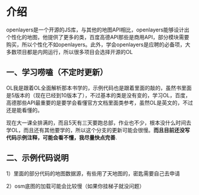 # 介绍

openlayers是一个开源的JS库，与其他的地图API相比，openlayers能够设计出个性化的地图，他提供了更多的类，百度高德API那些是商用API，部分模块需要购买，所以个性化不如openlayers。此外，学会openlayers是应聘的必备项，大多数项目都是内网运行，所以很多项目会选择开源的OL



## 一、学习唠嗑（不定时更新）

OL我是跟着OL全面解析那本书学的，示例代码也是跟着里面的敲的，虽然书里面是5版本的（现在已经到10版本了），不过基本的类是没有变的，学习OL，百度，高德那些API最重要的是要学会看懂官方文档里面类参考，虽然OL是英文的，不过还是能看懂的。

现在大一课全排满的，而且5天有三天要跑总部，作业也不少，根本没什么时间去学OL，而且还有其他要学的，所以这个分支的更新可能会很慢。**而且目前还没写代码示例注释，可能会看不懂，我尽量快点完善**.

## 二、示例代码说明

1）里面的部分代码的地图数据源，有些用了天地图的，密匙需要自己去申请

2）osm底图的加载可能会比较慢（如果你挂梯子就没问题）

#### 


